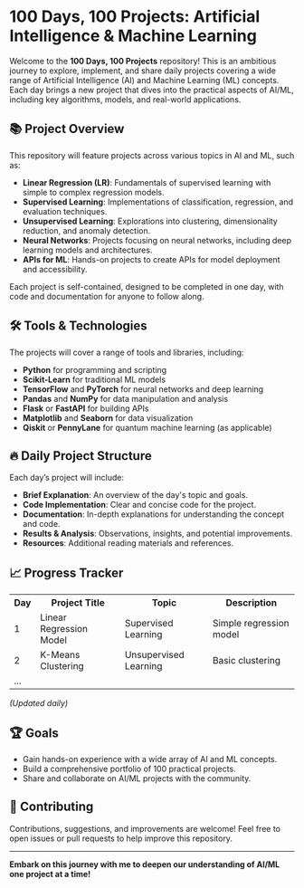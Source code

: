<h1>100 Days, 100 Projects: Artificial Intelligence & Machine Learning</h1>

<p>Welcome to the <strong>100 Days, 100 Projects</strong> repository! This is an ambitious journey to explore, implement, and share daily projects covering a wide range of Artificial Intelligence (AI) and Machine Learning (ML) concepts. Each day brings a new project that dives into the practical aspects of AI/ML, including key algorithms, models, and real-world applications.</p>

<h2>📚 Project Overview</h2>

<p>This repository will feature projects across various topics in AI and ML, such as:</p>
<ul>
  <li><strong>Linear Regression (LR)</strong>: Fundamentals of supervised learning with simple to complex regression models.</li>
  <li><strong>Supervised Learning</strong>: Implementations of classification, regression, and evaluation techniques.</li>
  <li><strong>Unsupervised Learning</strong>: Explorations into clustering, dimensionality reduction, and anomaly detection.</li>
  <li><strong>Neural Networks</strong>: Projects focusing on neural networks, including deep learning models and architectures.</li>
  <li><strong>APIs for ML</strong>: Hands-on projects to create APIs for model deployment and accessibility.</li>
</ul>

<p>Each project is self-contained, designed to be completed in one day, with code and documentation for anyone to follow along.</p>

<h2>🛠️ Tools & Technologies</h2>

<p>The projects will cover a range of tools and libraries, including:</p>
<ul>
  <li><strong>Python</strong> for programming and scripting</li>
  <li><strong>Scikit-Learn</strong> for traditional ML models</li>
  <li><strong>TensorFlow</strong> and <strong>PyTorch</strong> for neural networks and deep learning</li>
  <li><strong>Pandas</strong> and <strong>NumPy</strong> for data manipulation and analysis</li>
  <li><strong>Flask</strong> or <strong>FastAPI</strong> for building APIs</li>
  <li><strong>Matplotlib</strong> and <strong>Seaborn</strong> for data visualization</li>
  <li><strong>Qiskit</strong> or <strong>PennyLane</strong> for quantum machine learning (as applicable)</li>
</ul>

<h2>🔥 Daily Project Structure</h2>

<p>Each day’s project will include:</p>
<ul>
  <li><strong>Brief Explanation</strong>: An overview of the day's topic and goals.</li>
  <li><strong>Code Implementation</strong>: Clear and concise code for the project.</li>
  <li><strong>Documentation</strong>: In-depth explanations for understanding the concept and code.</li>
  <li><strong>Results & Analysis</strong>: Observations, insights, and potential improvements.</li>
  <li><strong>Resources</strong>: Additional reading materials and references.</li>
</ul>

<h2>📈 Progress Tracker</h2>

<table>
  <tr>
    <th>Day</th>
    <th>Project Title</th>
    <th>Topic</th>
    <th>Description</th>
  </tr>
  <tr>
    <td>1</td>
    <td>Linear Regression Model</td>
    <td>Supervised Learning</td>
    <td>Simple regression model</td>
  </tr>
  <tr>
    <td>2</td>
    <td>K-Means Clustering</td>
    <td>Unsupervised Learning</td>
    <td>Basic clustering</td>
  </tr>
  <tr>
    <td>...</td>
    <td></td>
    <td></td>
    <td></td>
  </tr>
</table>

<p><em>(Updated daily)</em></p>

<h2>🏆 Goals</h2>

<ul>
  <li>Gain hands-on experience with a wide array of AI and ML concepts.</li>
  <li>Build a comprehensive portfolio of 100 practical projects.</li>
  <li>Share and collaborate on AI/ML projects with the community.</li>
</ul>

<h2>🤝 Contributing</h2>

<p>Contributions, suggestions, and improvements are welcome! Feel free to open issues or pull requests to help improve this repository.</p>

<hr>

<p><strong>Embark on this journey with me to deepen our understanding of AI/ML one project at a time!</strong></p>
